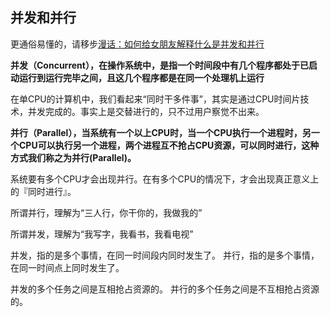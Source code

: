 ## 并发和并行

更通俗易懂的，请移步[漫话：如何给女朋友解释什么是并发和并行](https://juejin.im/post/5bdf0667e51d450b267fe3e3)

**并发（Concurrent），在操作系统中，是指一个时间段中有几个程序都处于已启动运行到运行完毕之间，且这几个程序都是在同一个处理机上运行**

在单CPU的计算机中，我们看起来“同时干多件事”，其实是通过CPU时间片技术，并发完成的。事实上是交替进行的，只不过用户察觉不出来。

**并行（Parallel），当系统有一个以上CPU时，当一个CPU执行一个进程时，另一个CPU可以执行另一个进程，两个进程互不抢占CPU资源，可以同时进行，这种方式我们称之为并行(Parallel)。**

系统要有多个CPU才会出现并行。在有多个CPU的情况下，才会出现真正意义上的『同时进行』。

所谓并行，理解为“三人行，你干你的，我做我的”

所谓并发，理解为“我写字，我看书，我看电视”

并发，指的是多个事情，在同一时间段内同时发生了。 
并行，指的是多个事情，在同一时间点上同时发生了。

并发的多个任务之间是互相抢占资源的。 
并行的多个任务之间是不互相抢占资源的。